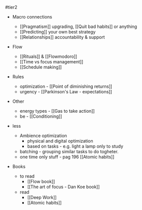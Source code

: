 #tier2 
- Macro connections
	- [[Pragmatism]] upgrading, [[Quit bad habits]] or anything
	- [[Predicting]] your own best strategy
	- [[Relationships]] accountability & support

- Flow
	- [[Rituals]] & [[Flowmodoro]]
	- [[Time vs focus management]]
	- [[Schedule making]]
- Rules
	- optimization - [[Point of diminishing returns]]
	- urgency - [[Parkinson's Law - expectations]] 
- Other
	- energy types - [[Gas to take action]]
	- be - [[Conditioning]]

- less
	- Ambience optimization
		- physical and digital optimization
		- based on tasks - e.g. light a lamp only to study
	- batching - grouping similar tasks to do togheter.
	- one time only stuff - pag 196 [[Atomic habits]]
- Books
	- to read
		- [[Flow book]]
		- [[The art of focus - Dan Koe book]]
	- read
		- [[Deep Work]]
		- [[Atomic habits]]